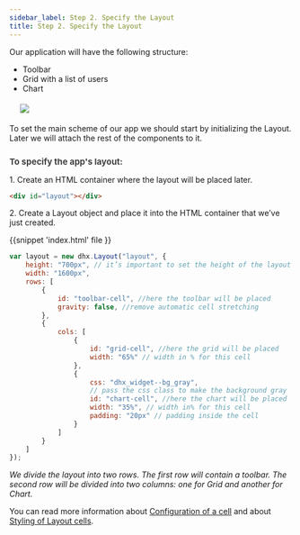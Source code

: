 ```yaml
---
sidebar_label: Step 2. Specify the Layout
title: Step 2. Specify the Layout
---          
```


Our application will have the following structure:

- Toolbar
- Grid with a list of users
- Chart

<img style="margin: 19px;  display: block;" src="tutorial/basic_application/layout_002.png"/>

To set the main scheme of our app we should start by initializing the Layout. Later we will attach the rest of the components to it.

<div style="font-weight:bold; color: rgb(65, 65, 65); padding-top: 10px; font-size: 15px;">To specify the app's layout:</div>

1\. Create an HTML container where the layout will be placed later.

~~~html title="index.html"
<div id="layout"></div>
~~~

2\. Create a Layout object and place it into the HTML container that we’ve just created. 

{{snippet
'index.html' file 
}}
~~~js title="script.js"
var layout = new dhx.Layout("layout", {  
    height: "700px", // it’s important to set the height of the layout
    width: "1600px",
    rows: [
		{    
        	id: "toolbar-cell", //here the toolbar will be placed
            gravity: false, //remove automatic cell stretching
        }, 
        {
            cols: [ 
                {
                    id: "grid-cell", //here the grid will be placed
                    width: "65%" // width in % for this cell
                },
                {
                    css: "dhx_widget--bg_gray", 
                    // pass the css class to make the background gray
                    id: "chart-cell", //here the chart will be placed
                    width: "35%", // width in% for this cell
                    padding: "20px" // padding inside the cell
				}
			]
		}
	]
});
~~~
<i> We divide the layout into two rows. The first row will contain a toolbar. The second row will be divided into two columns: one for Grid and another for Chart. </i>

You can read more information about [Configuration of a cell](layout/configuration.md#configurationofcell) and  about [Styling of Layout cells](layout/customization.md#stylinglayoutcells).


<div id="tutorial_step">
    <a id="next_step" href="tutorial/basic_application/step3.md"></a>
</div>
